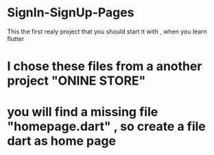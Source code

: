 # SignIn-SignUp-Pages
This the first realy project that you should start it with , when you learn flutter 
<h1>I chose these files from a another project "ONINE STORE"<h1/>
<p>you will find a missing file "homepage.dart" , so create a file dart as home page<p/> 

